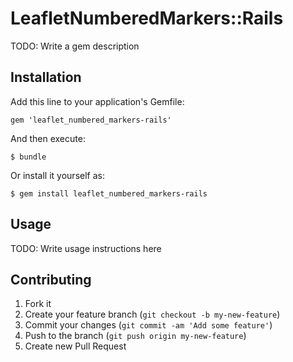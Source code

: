 # LeafletNumberedMarkers::Rails

TODO: Write a gem description

## Installation

Add this line to your application's Gemfile:

    gem 'leaflet_numbered_markers-rails'

And then execute:

    $ bundle

Or install it yourself as:

    $ gem install leaflet_numbered_markers-rails

## Usage

TODO: Write usage instructions here

## Contributing

1. Fork it
2. Create your feature branch (`git checkout -b my-new-feature`)
3. Commit your changes (`git commit -am 'Add some feature'`)
4. Push to the branch (`git push origin my-new-feature`)
5. Create new Pull Request
